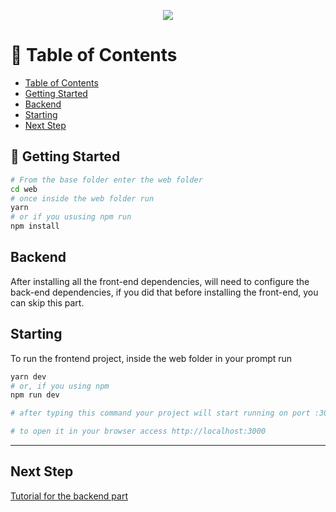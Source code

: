 <p align="center">
  <img src="https://i.imgur.com/JPOfn7Z.png" />
</p>

:bookmark_tabs: Table of Contents
================
<!-- ts -->
  - [Table of Contents](#bookmark_tabs-table-of-contents)
  - [Getting Started](#memo-getting-started)
  - [Backend](#backend)
  - [Starting](#starting)
  - [Next Step](#next-step)
<!-- te -->

## :memo: Getting Started

```bash
# From the base folder enter the web folder
cd web
# once inside the web folder run
yarn
# or if you ususing npm run
npm install
```

## Backend

After installing all the front-end dependencies, will need to configure the back-end dependencies, if you did that before installing the front-end, you can skip this part.

## Starting

To run the frontend project, inside the web folder in your prompt run

```bash
yarn dev
# or, if you using npm
npm run dev

# after typing this command your project will start running on port :3000

# to open it in your browser access http://localhost:3000
```

___

## Next Step

[Tutorial for the backend part](api#getting-started)